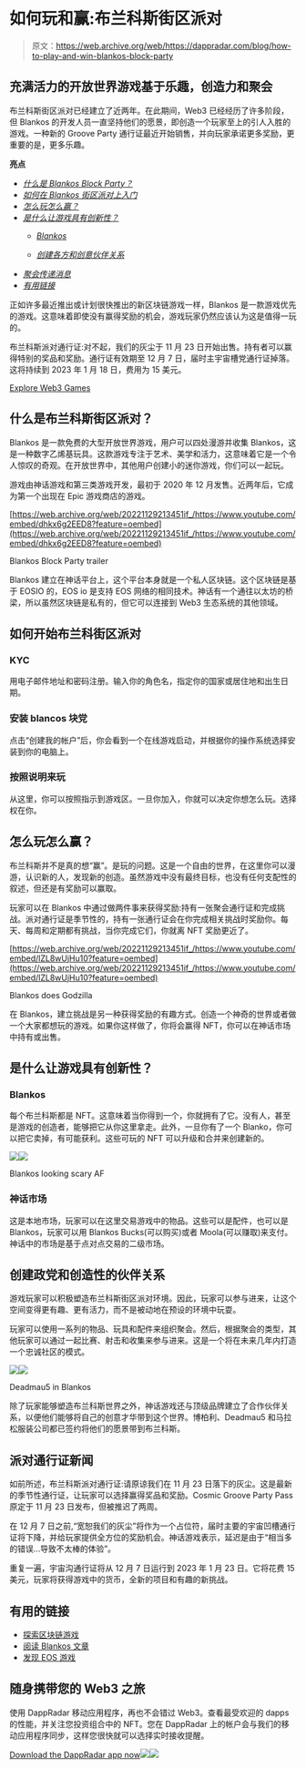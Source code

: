 # 如何玩和赢:布兰科斯街区派对

> 原文：<https://web.archive.org/web/https://dappradar.com/blog/how-to-play-and-win-blankos-block-party>

## 充满活力的开放世界游戏基于乐趣，创造力和聚会

布兰科斯街区派对已经建立了近两年。在此期间，Web3 已经经历了许多阶段，但 Blankos 的开发人员一直坚持他们的愿景，即创造一个玩家至上的引人入胜的游戏。一种新的 Groove Party 通行证最近开始销售，并向玩家承诺更多奖励，更重要的是，更多乐趣。

**亮点**

*   *[什么是 Blankos Block Party？](https://web.archive.org/web/20221129213451/https://dappradar.com/blog/how-to-play-and-win-blankos-block-party/#what-is)*
*   *[如何在 Blankos 街区派对上入门](https://web.archive.org/web/20221129213451/https://dappradar.com/blog/how-to-play-and-win-blankos-block-party/#get-started)*
*   *[怎么玩怎么赢？](https://web.archive.org/web/20221129213451/https://dappradar.com/blog/how-to-play-and-win-blankos-block-party/#how-play-win)*
*   *[是什么让游戏具有创新性？](https://web.archive.org/web/20221129213451/https://dappradar.com/blog/how-to-play-and-win-blankos-block-party/#game-innovative)*
    *   *[Blankos](https://web.archive.org/web/20221129213451/https://dappradar.com/blog/how-to-play-and-win-blankos-block-party/#blankos)*

    *   *[创建各方和创意伙伴关系](https://web.archive.org/web/20221129213451/https://dappradar.com/blog/how-to-play-and-win-blankos-block-party/#parties-partnerships)*
*   *[聚会传递消息](https://web.archive.org/web/20221129213451/https://dappradar.com/blog/how-to-play-and-win-blankos-block-party/#pass-news)*
*   *[有用链接](https://web.archive.org/web/20221129213451/https://dappradar.com/blog/how-to-play-and-win-blankos-block-party/#useful-links)*

正如许多最近推出或计划很快推出的新区块链游戏一样，Blankos 是一款游戏优先的游戏。这意味着即使没有赢得奖励的机会，游戏玩家仍然应该认为这是值得一玩的。

布兰科斯派对通行证:对不起，我们的灰尘于 11 月 23 日开始出售。持有者可以赢得特别的奖品和奖励。通行证有效期至 12 月 7 日，届时主宇宙槽党通行证掉落。这将持续到 2023 年 1 月 18 日，费用为 15 美元。

[Explore Web3 Games](https://web.archive.org/web/20221129213451/https://dappradar.com/rankings/category/games)

## 什么是布兰科斯街区派对？

Blankos 是一款免费的大型开放世界游戏，用户可以四处漫游并收集 Blankos，这是一种数字乙烯基玩具。这款游戏专注于艺术、美学和活力，这意味着它是一个令人惊叹的奇观。在开放世界中，其他用户创建小的迷你游戏，你们可以一起玩。

游戏由神话游戏和第三类游戏开发，最初于 2020 年 12 月发售。近两年后，它成为第一个出现在 Epic 游戏商店的游戏。

[https://web.archive.org/web/20221129213451if_/https://www.youtube.com/embed/dhkx6g2EED8?feature=oembed](https://web.archive.org/web/20221129213451if_/https://www.youtube.com/embed/dhkx6g2EED8?feature=oembed)

Blankos Block Party trailer

Blankos 建立在神话平台上，这个平台本身就是一个私人区块链。这个区块链是基于 EOSIO 的，EOS io 是支持 EOS 网络的相同技术。神话有一个通往以太坊的桥梁，所以虽然区块链是私有的，但它可以连接到 Web3 生态系统的其他领域。

## 如何开始布兰科街区派对

### KYC

用电子邮件地址和密码注册。输入你的角色名，指定你的国家或居住地和出生日期。

### 安装 blancos 块党

点击“创建我的帐户”后，你会看到一个在线游戏启动，并根据你的操作系统选择安装到你的电脑上。

### 按照说明来玩

从这里，你可以按照指示到游戏区。一旦你加入，你就可以决定你想怎么玩。选择权在你。

## 怎么玩怎么赢？

布兰科斯并不是真的想“赢”。是玩的问题。这是一个自由的世界，在这里你可以漫游，认识新的人，发现新的创造。虽然游戏中没有最终目标，也没有任何支配性的叙述，但还是有奖励可以赢取。

玩家可以在 Blankos 中通过做两件事来获得奖励:持有一张聚会通行证和完成挑战。派对通行证是季节性的，持有一张通行证会在你完成相关挑战时奖励你。每天、每周和定期都有挑战，当你完成它们，你就离 NFT 奖励更近了。

[https://web.archive.org/web/20221129213451if_/https://www.youtube.com/embed/lZL8wUjHu10?feature=oembed](https://web.archive.org/web/20221129213451if_/https://www.youtube.com/embed/lZL8wUjHu10?feature=oembed)

Blankos does Godzilla

在 Blankos，建立挑战是另一种获得奖励的有趣方式。创造一个神奇的世界或者做一个大家都想玩的游戏。如果你这样做了，你将会赢得 NFT，你可以在神话市场中持有或出售。

## 是什么让游戏具有创新性？

### Blankos

每个布兰科斯都是 NFT。这意味着当你得到一个，你就拥有了它。没有人，甚至是游戏的创造者，能够把它从你这里拿走。此外，一旦你有了一个 Blanko，你可以把它卖掉，有可能获利。这些可玩的 NFT 可以升级和合并来创建新的。

![](img/de64b94b2168a80515813f4339739e97.png)![](img/b02824a8c21505f9dc6ef0cbf4fb3b8c.png)

Blankos looking scary AF

### 神话市场

这是本地市场，玩家可以在这里交易游戏中的物品。这些可以是配件，也可以是 Blankos，玩家可以用 Blankos Bucks(可以购买)或者 Moola(可以赚取)来支付。神话中的市场是基于点对点交易的二级市场。

## 创建政党和创造性的伙伴关系

游戏玩家可以积极塑造布兰科斯街区派对环境。因此，玩家可以参与进来，让这个空间变得更有趣、更有活力，而不是被动地在预设的环境中玩耍。

玩家可以使用一系列的物品、玩具和配件来组织聚会。然后，根据聚会的类型，其他玩家可以通过一起比赛、射击和收集来参与进来。这是一个将在未来几年内打造一个忠诚社区的模式。

![](img/2538ef2d8acd5cca20f333930034dc99.png)![](img/4b65b98602d90f382d23c49157f010c2.png)

Deadmau5 in Blankos

除了玩家能够塑造布兰科斯世界之外，神话游戏还与顶级品牌建立了合作伙伴关系，以便他们能够将自己的创意才华带到这个世界。博柏利、Deadmau5 和马拉松服装公司都已签约将他们的愿景带到布兰科斯。

## 派对通行证新闻

如前所述，布兰科斯派对通行证:请原谅我们在 11 月 23 日落下的灰尘。这是最新的季节性通行证，让玩家可以选择赢得奖品和奖励。Cosmic Groove Party Pass 原定于 11 月 23 日发布，但被推迟了两周。

在 12 月 7 日之前,“宽恕我们的灰尘”将作为一个占位符，届时主要的宇宙凹槽通行证将下降，并给玩家提供全方位的奖励机会。神话游戏表示，延迟是由于“相当多的错误…导致不太棒的体验”。

重复一遍，宇宙沟通行证将从 12 月 7 日运行到 2023 年 1 月 23 日。它将花费 15 美元，玩家将获得游戏中的货币，全新的项目和有趣的新挑战。

## 有用的链接

*   [探索区块链游戏](https://web.archive.org/web/20221129213451/https://dappradar.com/rankings/category/games)
*   [阅读 Blankos 文章](https://web.archive.org/web/20221129213451/https://dappradar.com/blog/search/?q=blankos%20)
*   [发现 EOS 游戏](https://web.archive.org/web/20221129213451/https://dappradar.com/rankings/protocol/eos)

## 随身携带您的 Web3 之旅

使用 DappRadar 移动应用程序，再也不会错过 Web3。查看最受欢迎的 dapps 的性能，并关注您投资组合中的 NFT。您在 DappRadar 上的帐户会与我们的移动应用程序同步，这样您很快就可以选择实时接收提醒。

[Download the DappRadar app now](https://web.archive.org/web/20221129213451/https://dappradar.app.link/blog)[](https://web.archive.org/web/20221129213451/https://play.google.com/store/apps/details?id=com.portfolio.dappradar)[![](img/a3634373d68930c5d4e8a7fce618f91f.png)<picture>![](img/29386027b9d68aaa4a4f5f1ed2b93470.png)</picture>](https://web.archive.org/web/20221129213451/https://play.google.com/store/apps/details?id=com.portfolio.dappradar)